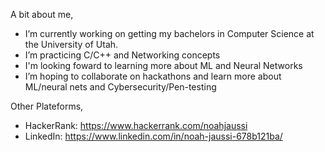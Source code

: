 A bit about me,
- I’m currently working on getting my bachelors in Computer Science at the University of Utah.
- I’m practicing C/C++ and Networking concepts
- I'm looking foward to learning more about ML and Neural Networks
- I’m hoping to collaborate on hackathons and learn more about ML/neural nets and Cybersecurity/Pen-testing


Other Plateforms,
- HackerRank: https://www.hackerrank.com/noahjaussi
- LinkedIn: https://www.linkedin.com/in/noah-jaussi-678b121ba/
